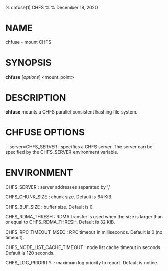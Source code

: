 % chfuse(1) CHFS
%
% December 18, 2020

# NAME
chfuse - mount CHFS

# SYNOPSIS
**chfuse** [_options_] <mount_point>

# DESCRIPTION
**chfuse** mounts a CHFS parallel consistent hashing file system.

# CHFUSE OPTIONS
\--server=CHFS_SERVER
: specifies a CHFS server.  The server can be specified by the CHFS_SERVER environment variable.

# ENVIRONMENT
CHFS_SERVER
: server addresses separated by ','

CHFS_CHUNK_SIZE
: chunk size.  Default is 64 KiB.

CHFS_BUF_SIZE
: buffer size.  Default is 0.

CHFS_RDMA_THRESH
: RDMA transfer is used when the size is larger than or equal to CHFS_RDMA_THRESH.  Default is 32 KiB.

CHFS_RPC_TIMEOUT_MSEC
: RPC timeout in milliseconds.  Default is 0 (no timeout).

CHFS_NODE_LIST_CACHE_TIMEOUT
: node list cache timeout in seconds.  Default is 120 seconds.

CHFS_LOG_PRIORITY:
: maximum log priority to report.  Default is notice.
